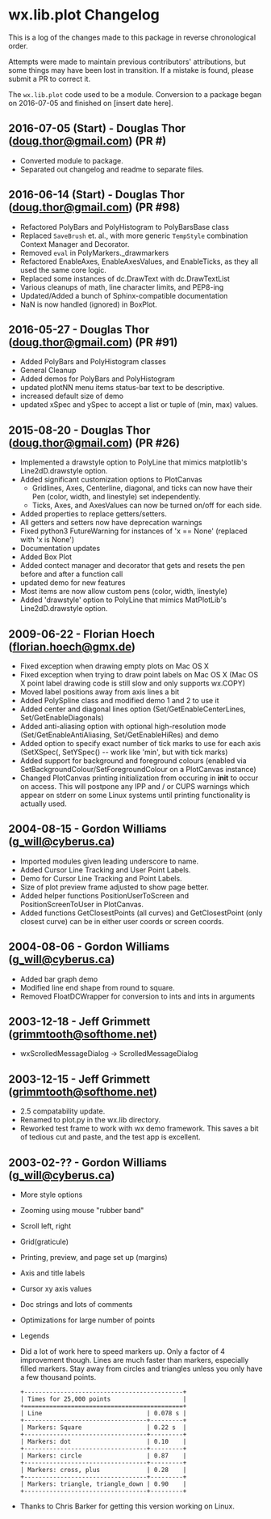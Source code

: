 # wx.lib.plot Changelog

This is a log of the changes made to this package in reverse chronological
order.

Attempts were made to maintain previous contributors' attributions, but some
things may have been lost in transition. If a mistake is found, please
submit a PR to correct it.

The `wx.lib.plot` code used to be a module. Conversion to a package began
on 2016-07-05 and finished on [insert date here].


## 2016-07-05 (Start) - Douglas Thor (doug.thor@gmail.com) (PR #)
+ Converted module to package.
+ Separated out changelog and readme to separate files.


## 2016-06-14 (Start) - Douglas Thor (doug.thor@gmail.com) (PR #98)
+ Refactored PolyBars and PolyHistogram to PolyBarsBase class
+ Replaced `SaveBrush` et. al., with more generic `TempStyle` combination
  Context Manager and Decorator.
+ Removed `eval` in PolyMarkers._drawmarkers
+ Refactored EnableAxes, EnableAxesValues, and EnableTicks, as they all used
  the same core logic.
+ Replaced some instances of dc.DrawText with dc.DrawTextList
+ Various cleanups of math, line character limits, and PEP8-ing
+ Updated/Added a bunch of Sphinx-compatible documentation
+ NaN is now handled (ignored) in BoxPlot.


## 2016-05-27 - Douglas Thor (doug.thor@gmail.com) (PR #91)
+ Added PolyBars and PolyHistogram classes
+ General Cleanup
+ Added demos for PolyBars and PolyHistogram
+ updated plotNN menu items status-bar text to be descriptive.
+ increased default size of demo
+ updated xSpec and ySpec to accept a list or tuple of (min, max) values.


## 2015-08-20 - Douglas Thor (doug.thor@gmail.com) (PR #26)
+ Implemented a drawstyle option to PolyLine that mimics matplotlib's
  Line2dD.drawstyle option.
+ Added significant customization options to PlotCanvas
  - Gridlines, Axes, Centerline, diagonal, and ticks can now have
    their Pen (color, width, and linestyle) set independently.
  - Ticks, Axes, and AxesValues can now be turned on/off for each side.
+ Added properties to replace getters/setters.
+ All getters and setters now have deprecation warnings
+ Fixed python3 FutureWarning for instances of 'x == None' (replaced with
  'x is None')
+ Documentation updates
+ Added Box Plot
+ Added contect manager and decorator that gets and resets the pen before
  and after a function call
+ updated demo for new features
+ Most items are now allow custom pens (color, width, linestyle)
+ Added 'drawstyle' option to PolyLine that mimics MatPlotLib's
  Line2dD.drawstyle option.


## 2009-06-22 - Florian Hoech (florian.hoech@gmx.de)
+ Fixed exception when drawing empty plots on Mac OS X
+ Fixed exception when trying to draw point labels on Mac OS X (Mac OS X
  point label drawing code is still slow and only supports wx.COPY)
+ Moved label positions away from axis lines a bit
+ Added PolySpline class and modified demo 1 and 2 to use it
+ Added center and diagonal lines option (Set/GetEnableCenterLines,
  Set/GetEnableDiagonals)
+ Added anti-aliasing option with optional high-resolution mode
  (Set/GetEnableAntiAliasing, Set/GetEnableHiRes) and demo
+ Added option to specify exact number of tick marks to use for each axis
  (SetXSpec(<number>, SetYSpec(<number>) -- work like 'min', but with
  <number> tick marks)
+ Added support for background and foreground colours (enabled via
  SetBackgroundColour/SetForegroundColour on a PlotCanvas instance)
+ Changed PlotCanvas printing initialization from occuring in __init__ to
  occur on access. This will postpone any IPP and / or CUPS warnings
  which appear on stderr on some Linux systems until printing
  functionality is actually used.


## 2004-08-15 - Gordon Williams (g_will@cyberus.ca)
+ Imported modules given leading underscore to name.
+ Added Cursor Line Tracking and User Point Labels.
+ Demo for Cursor Line Tracking and Point Labels.
+ Size of plot preview frame adjusted to show page better.
+ Added helper functions PositionUserToScreen and PositionScreenToUser
  in PlotCanvas.
+ Added functions GetClosestPoints (all curves) and GetClosestPoint (only
  closest curve) can be in either user coords or screen coords.


## 2004-08-06 - Gordon Williams (g_will@cyberus.ca)
+ Added bar graph demo
+ Modified line end shape from round to square.
+ Removed FloatDCWrapper for conversion to ints and ints in arguments


## 2003-12-18 - Jeff Grimmett (grimmtooth@softhome.net)
+ wxScrolledMessageDialog -> ScrolledMessageDialog


## 2003-12-15 - Jeff Grimmett (grimmtooth@softhome.net)
+ 2.5 compatability update.
+ Renamed to plot.py in the wx.lib directory.
+ Reworked test frame to work with wx demo framework. This saves a bit
  of tedious cut and paste, and the test app is excellent.


## 2003-02-?? - Gordon Williams (g_will@cyberus.ca)
+ More style options
+ Zooming using mouse "rubber band"
+ Scroll left, right
+ Grid(graticule)
+ Printing, preview, and page set up (margins)
+ Axis and title labels
+ Cursor xy axis values
+ Doc strings and lots of comments
+ Optimizations for large number of points
+ Legends
+ Did a lot of work here to speed markers up. Only a factor of 4
  improvement though. Lines are much faster than markers, especially
  filled markers.  Stay away from circles and triangles unless you
  only have a few thousand points.

  ```
  +--------------------------------------------+
  | Times for 25,000 points                    |
  +============================================+
  | Line                             | 0.078 s |
  +----------------------------------+---------+
  | Markers: Square                  | 0.22 s  |
  +----------------------------------+---------+
  | Markers: dot                     | 0.10    |
  +----------------------------------+---------+
  | Markers: circle                  | 0.87    |
  +----------------------------------+---------+
  | Markers: cross, plus             | 0.28    |
  +----------------------------------+---------+
  | Markers: triangle, triangle_down | 0.90    |
  +----------------------------------+---------+
  ```
+ Thanks to Chris Barker for getting this version working on Linux.
